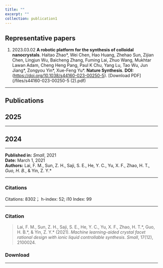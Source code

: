 ```yaml
---
title: ""
excerpt: ""
collection: publication1
---
```


## Representative papers

1. 2023.03.02 **A robotic platform for the synthesis of colloidal nanocrystals**. Haitao Zhao\*, Wei Chen, Hao Huang, Zhehao Sun, Zijian Chen, Lingjun Wu, Baicheng Zhang, Fuming Lai, Zhuo Wang, Mukhtar Lawan Adam, Cheng Heng Pang, Paul K Chu, Yang Lu, Tao Wu, Jun Jiang\*, Zongyou Yin\*, Xue-Feng Yu\*. **Nature Synthesis**. **DOI:** (https://doi.org/10.1038/s44160-023-00250-5). [Download PDF](/files/s44160-023-00250-5 (2).pdf)

---
## Publications

## 2025

---
## 2024

---

**Published in:** *Small*, 2021  
**Date:** March 1, 2021  
**Authors:** Lai, F. M., Sun, Z. H., Saji, S. E., He, Y. C., Yu, X. F., Zhao, H. T.*, Guo, H. B.*, & Yin, Z. Y.*  


---

### Citations

Citations: 8302； h-index: 52; i10 Index: 99

---

### Citation

> Lai, F. M., Sun, Z. H., Saji, S. E., He, Y. C., Yu, X. F., Zhao, H. T.\*, Guo, H. B.\*, & Yin, Z. Y.\* (2021). *Machine learning-aided crystal facet rational design with ionic liquid controllable synthesis*. *Small*, 17(12), 2100024.

### Download



---
